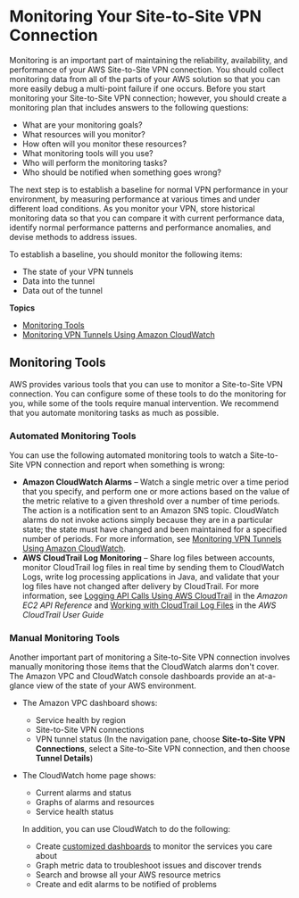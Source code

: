 # Monitoring Your Site\-to\-Site VPN Connection<a name="monitoring-overview-vpn"></a>

Monitoring is an important part of maintaining the reliability, availability, and performance of your AWS Site\-to\-Site VPN connection\. You should collect monitoring data from all of the parts of your AWS solution so that you can more easily debug a multi\-point failure if one occurs\. Before you start monitoring your Site\-to\-Site VPN connection; however, you should create a monitoring plan that includes answers to the following questions:
+ What are your monitoring goals?
+ What resources will you monitor?
+ How often will you monitor these resources?
+ What monitoring tools will you use?
+ Who will perform the monitoring tasks?
+ Who should be notified when something goes wrong?

The next step is to establish a baseline for normal VPN performance in your environment, by measuring performance at various times and under different load conditions\. As you monitor your VPN, store historical monitoring data so that you can compare it with current performance data, identify normal performance patterns and performance anomalies, and devise methods to address issues\.

To establish a baseline, you should monitor the following items:
+ The state of your VPN tunnels
+ Data into the tunnel
+ Data out of the tunnel

**Topics**
+ [Monitoring Tools](#monitoring-automated-manual)
+ [Monitoring VPN Tunnels Using Amazon CloudWatch](monitoring-cloudwatch-vpn.md)

## Monitoring Tools<a name="monitoring-automated-manual"></a>

AWS provides various tools that you can use to monitor a Site\-to\-Site VPN connection\. You can configure some of these tools to do the monitoring for you, while some of the tools require manual intervention\. We recommend that you automate monitoring tasks as much as possible\.

### Automated Monitoring Tools<a name="monitoring-automated_tools"></a>

You can use the following automated monitoring tools to watch a Site\-to\-Site VPN connection and report when something is wrong:
+ **Amazon CloudWatch Alarms** – Watch a single metric over a time period that you specify, and perform one or more actions based on the value of the metric relative to a given threshold over a number of time periods\. The action is a notification sent to an Amazon SNS topic\. CloudWatch alarms do not invoke actions simply because they are in a particular state; the state must have changed and been maintained for a specified number of periods\. For more information, see [Monitoring VPN Tunnels Using Amazon CloudWatch](monitoring-cloudwatch-vpn.md)\.
+ **AWS CloudTrail Log Monitoring** – Share log files between accounts, monitor CloudTrail log files in real time by sending them to CloudWatch Logs, write log processing applications in Java, and validate that your log files have not changed after delivery by CloudTrail\. For more information, see [Logging API Calls Using AWS CloudTrail](https://docs.aws.amazon.com/AWSEC2/latest/APIReference/using-cloudtrail.html) in the *Amazon EC2 API Reference* and [Working with CloudTrail Log Files](https://docs.aws.amazon.com/awscloudtrail/latest/userguide/cloudtrail-working-with-log-files.html) in the *AWS CloudTrail User Guide*

### Manual Monitoring Tools<a name="monitoring-manual-tools"></a>

Another important part of monitoring a Site\-to\-Site VPN connection involves manually monitoring those items that the CloudWatch alarms don't cover\. The Amazon VPC and CloudWatch console dashboards provide an at\-a\-glance view of the state of your AWS environment\. 
+ The Amazon VPC dashboard shows:
  + Service health by region
  + Site\-to\-Site VPN connections
  + VPN tunnel status \(In the navigation pane, choose **Site\-to\-Site VPN Connections**, select a Site\-to\-Site VPN connection, and then choose **Tunnel Details**\)
+ The CloudWatch home page shows:
  + Current alarms and status
  + Graphs of alarms and resources
  + Service health status

  In addition, you can use CloudWatch to do the following: 
  + Create [customized dashboards](https://docs.aws.amazon.com/AmazonCloudWatch/latest/DeveloperGuide/CloudWatch_Dashboards.html) to monitor the services you care about
  + Graph metric data to troubleshoot issues and discover trends
  + Search and browse all your AWS resource metrics
  + Create and edit alarms to be notified of problems